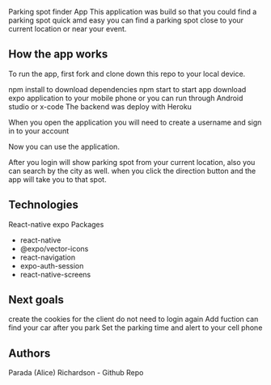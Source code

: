 Parking spot finder App
This application was build so that you could find a parking spot quick amd easy you can find a parking spot close to your current location or near your event.

## How the app works
To run the app, first fork and clone down this repo to your local device.

npm install to download dependencies
npm start to start app
download expo application to your mobile phone or you can run through Android studio or x-code
The backend was deploy with Heroku

When you open the application you will need to create a username and sign in to your account

Now you can use the application.

After you login will show parking spot from your current location, also you can search by the city as well.
when you click the direction button and the app will take you to that spot. 

## Technologies
React-native
expo
Packages
* react-native
* @expo/vector-icons
* react-navigation
* expo-auth-session
* react-native-screens

## Next goals
create the cookies for the client do not need to login again 
Add fuction can find your car after you park 
Set the parking time and alert to your cell phone

## Authors
Parada (Alice) Richardson - Github Repo
